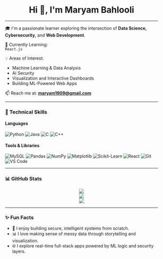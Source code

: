 <h1 align="center">Hi 👋, I'm Maryam Bahlooli</h1>

---

🎓 I'm a passionate learner exploring the intersection of **Data Science, Cybersecurity**, and **Web Development**.

🌱 Currently Learning:  
`React.js`

💡 Areas of Interest:  
- Machine Learning & Data Analysis  
- AI Security 
- Visualization and Interactive Dashboards  
- Building ML-Powered Web Apps  

📫 Reach me at: **maryam1909@gmail.com**

---

### 🚀 Technical Skills

#### Languages
![Python](https://img.shields.io/badge/-Python-3776AB?style=flat-square&logo=python&logoColor=white)
![Java](https://img.shields.io/badge/-Java-007396?style=flat-square&logo=java&logoColor=white)
![C](https://img.shields.io/badge/-C-00599C?style=flat-square&logo=c&logoColor=white)
![C++](https://img.shields.io/badge/-C++-00599C?style=flat-square&logo=c%2B%2B&logoColor=white)

#### Tools & Libraries
![MySQL](https://img.shields.io/badge/-MySQL-00000F?style=flat-square&logo=mysql&logoColor=white)
![Pandas](https://img.shields.io/badge/-Pandas-150458?style=flat-square&logo=pandas&logoColor=white)
![NumPy](https://img.shields.io/badge/-NumPy-013243?style=flat-square&logo=numpy&logoColor=white)
![Matplotlib](https://img.shields.io/badge/-Matplotlib-11557c?style=flat-square&logo=matplotlib&logoColor=white)
![Scikit-Learn](https://img.shields.io/badge/-Scikit--Learn-F7931E?style=flat-square&logo=scikit-learn&logoColor=white)
![React](https://img.shields.io/badge/-React-20232A?style=flat-square&logo=react&logoColor=61DAFB)
![Git](https://img.shields.io/badge/-Git-F05032?style=flat-square&logo=git&logoColor=white)
![VS Code](https://img.shields.io/badge/-VSCode-007ACC?style=flat-square&logo=visual-studio-code&logoColor=white)

---


### 📊 GitHub Stats

<p align="center">
  <img src="https://github-readme-stats.vercel.app/api?username=maryam1909&show_icons=true&theme=tokyonight" />
  <br />
  <img src="https://github-readme-streak-stats.herokuapp.com/?user=maryam1909&theme=tokyonight" />
  <br />
  <img src="https://github-readme-stats.vercel.app/api/top-langs/?username=maryam1909&layout=compact&theme=tokyonight" />
</p>

---

### ✨ Fun Facts

- 🧠 I enjoy building secure, intelligent systems from scratch.
- 📊 I love making sense of messy data through storytelling and visualization.
- 🌐 I explore real-time full-stack apps powered by ML logic and security layers.

